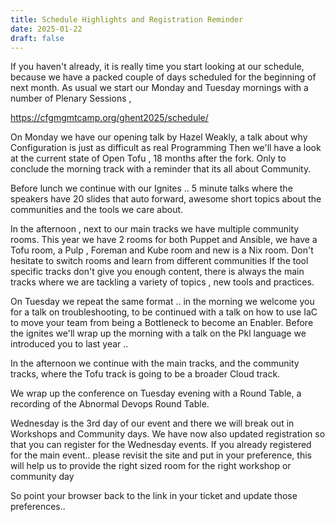 ```yaml
---
title: Schedule Highlights and Registration Reminder
date: 2025-01-22
draft: false
---
```



If you haven't already, it is really time you start looking at our schedule, because we have a packed couple of days scheduled for the beginning of next month.
As usual we start our Monday and Tuesday mornings with a number of Plenary Sessions , 


https://cfgmgmtcamp.org/ghent2025/schedule/


On Monday we have our opening talk by Hazel Weakly, a talk about why Configuration is just as difficult as real Programming 
Then we'll have a look at the current state of  Open Tofu , 18 months after the fork.
Only to conclude the morning track with a reminder that its all about Community.

Before lunch we continue with our Ignites .. 5 minute talks where the speakers have 20 slides that auto forward,
awesome short topics about the communities and the tools we care about.

In the afternoon , next to our main tracks we have multiple community rooms.
This year we have 2 rooms for both Puppet and Ansible,  we have a Tofu room, a Pulp , Foreman and Kube room 
and new is a Nix room.  Don't hesitate to switch rooms and learn from different communities
If the tool specific tracks don't give you enough content, there is always the main tracks 
where we are tackling a variety of  topics , new tools and practices.


On Tuesday we repeat the same format ..  in the morning 
we welcome you for a talk on troubleshooting, to be continued with a talk on how to use IaC to move your 
team from being a Bottleneck to become an Enabler.   Before the ignites we'll wrap up the morning with a talk 
on the Pkl language we introduced you to last year ..

In the afternoon we continue with the main tracks,  and the community tracks, where the Tofu track is going 
to be a broader Cloud track.


We wrap up the conference on Tuesday evening with a Round Table, a recording of the Abnormal Devops Round Table.


Wednesday is the 3rd day of our event and there we will break out in Workshops and Community days.
We have now also updated registration so that you can register for the Wednesday events.
If you already registered for the main event..  please revisit the site and put in your preference, this will 
help us to provide the right sized room for the right workshop or community day

So point your browser back to the link in your ticket and update those preferences..



